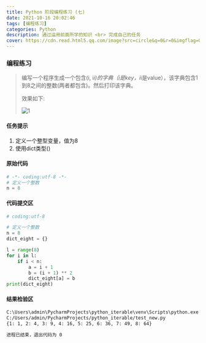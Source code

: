 ```yaml
---
title: Python 阶段编程练习 (七)
date: 2021-10-16 20:02:46
tags: [编程练习]
categories: Python
description: 通过运用前面所学的知识 <br> 完成自己的任务
cover: https://cdn.read.html5.qq.com/image?src=circle&q=0&r=0&imgflag=0&cdn_cache=1800&w=0&h=0&imageUrl=https://learnonly-7.oss-cn-qingdao.aliyuncs.com/2021-10-16/3.jpg
---
```


### 编程练习

> 编写一个程序生成一个包含(i, i*i)的字典（i是key，i*i是value），该字典包含1到8之间的整数(两者都包含)。然后打印该字典。
>
> 效果如下:
>
> ![1](https://cdn.read.html5.qq.com/image?src=circle&q=0&r=0&imgflag=0&cdn_cache=1800&w=0&h=0&imageUrl=https://learnonly-7.oss-cn-qingdao.aliyuncs.com/2021-10-16/1.png)
>
> 

#### 任务提示

1. 定义一个整型变量，值为8
2. 使用dict类型()

#### 原始代码

```python
# -*- coding:utf-8 -*-
# 定义一个整数
n = 8

```

#### 代码提交区

```python
# coding:utf-8

# 定义一个整数
n = 8
dict_eight = {}

l = range(8)
for i in l:
    if i < n:
        a = i + 1
        b = (i + 1) ** 2
        dict_eight[a] = b
print(dict_eight)

```

#### 结果检验区

```cmd
C:\Users\admin\PycharmProjects\python_iterable\venv\Scripts\python.exe 
C:/Users/admin/PycharmProjects/python_iterable/test_new.py
{1: 1, 2: 4, 3: 9, 4: 16, 5: 25, 6: 36, 7: 49, 8: 64}

进程已结束，退出代码为 0
```

